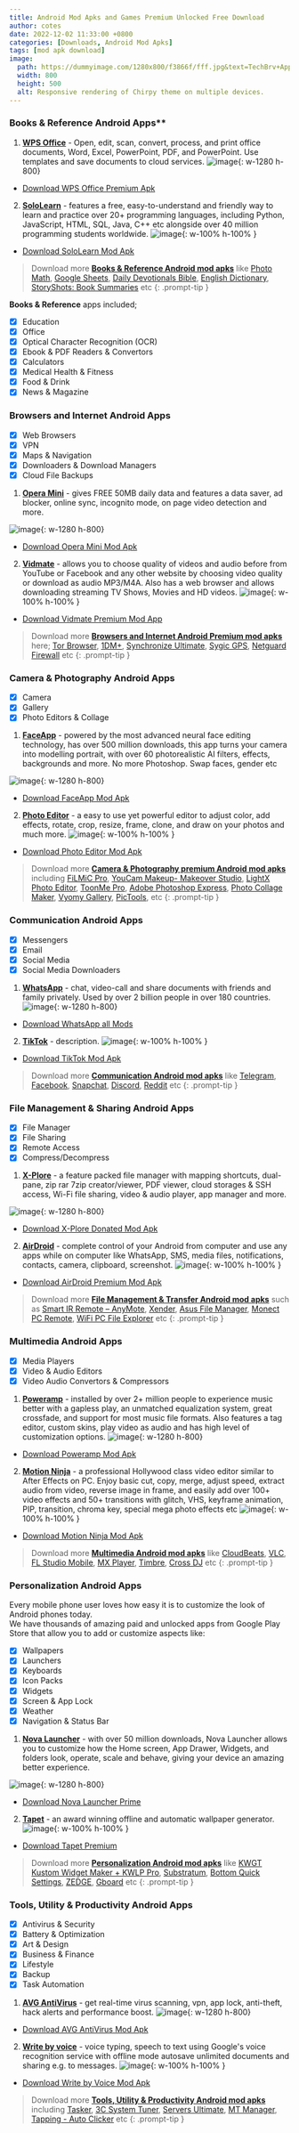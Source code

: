 ```yaml
---
title: Android Mod Apks and Games Premium Unlocked Free Download
author: cotes
date: 2022-12-02 11:33:00 +0800
categories: [Downloads, Android Mod Apks]
tags: [mod apk download]
image:
  path: https://dummyimage.com/1280x800/f3866f/fff.jpg&text=TechBrv+Apps
  width: 800
  height: 500
  alt: Responsive rendering of Chirpy theme on multiple devices.
---
```


### Books & Reference Android Apps**

1. <a href="https://play.google.com/store/apps/details?id=cn.wps.moffice_eng" rel="noopener noreferrer" target="_blank">**WPS Office**</a> - Open, edit, scan, convert, process, and print office documents, Word, Excel, PowerPoint, PDF, and PowerPoint. Use templates and save documents to cloud services. 
![image](https://dummyimage.com/1280x800/f3866f/fff.jpg&text=WPS+Office+Premium+App){: w-1280 h-800}  
- <a href="https://exe.com" target="_blank" rel="noopener nofollow" >Download WPS Office Premium Apk</a>

2. <a href="https://play.google.com/store/apps/details?id=com.sololearn" rel="noopener noreferrer" target="_blank">**SoloLearn**</a> - features a free, easy-to-understand and friendly way to learn and practice over 20+ programming languages, including Python, JavaScript, HTML, SQL, Java, C++ etc alongside over 40 million programming students worldwide. 
![image](https://dummyimage.com/1280x800/f3866f/fff.jpg&text=SoloLearn+App+Unlocked){: w-100% h-100% }  
- <a href="https://exe.io" target="_blank" rel="noopener nofollow" >Download SoloLearn Mod Apk</a>  

> Download more **<a href="https://sheets.google.com" target="_blank">Books & Reference Android mod apks</a>** like <a href="https://play.google.com/store/apps/details?id=com.microblink.photomath" target="_blank" rel="noopener noreferrer" >Photo Math</a>,  <a href="https://play.google.com/store/apps/details?id=com.google.android.apps.docs.editors.sheets" target="_blank" rel="noopener noreferrer">Google Sheets</a>, <a href="hhttps://play.google.com/store/apps/details?id=daily.devotion.bible" target="_blank" rel="noopener noreferrer" >Daily Devotionals Bible</a>, <a href="https://play.google.com/store/apps/details?id=livio.pack.lang.en_US" target="_blank" rel="noopener noreferrer" >English Dictionary</a>, <a href="https://play.google.com/store/apps/details?id=com.storyshots.android" target="_blank" rel="noopener noreferrer">StoryShots: Book Summaries</a> etc
{: .prompt-tip }

__Books & Reference__ apps included;
- [x] Education
- [x] Office 
- [x] Optical Character Recognition (OCR)
- [x] Ebook & PDF Readers & Convertors
- [x] Calculators
- [x] Medical Health & Fitness
- [x] Food & Drink 
- [x] News & Magazine

### **Browsers and Internet Android Apps**

- [x] Web Browsers
- [x] VPN
- [x] Maps & Navigation
- [x] Downloaders & Download Managers
- [x] Cloud File Backups

1. <a href="https://play.google.com/store/apps/details?id=com.opera.mini.native" rel="noopener noreferrer" target="_blank">**Opera Mini**</a> - gives FREE 50MB daily data and features a data saver, ad blocker, online sync, incognito mode, on page video detection and more. 

![image](https://dummyimage.com/1280x800/f3866f/fff.jpg&text=Opera+Mini+Free+Browsing){: w-1280 h-800}
- <a href="https://exe.com" target="_blank" rel="noopener nofollow" >Download Opera Mini Mod Apk</a>

2. <a href="https://play.google.com/store/apps/details?id=com.sharpregion.tapet" rel="noopener noreferrer" target="_blank">**Vidmate**</a> - allows you to choose quality of videos and audio before from YouTube or Facebook and any other website by choosing video quality or download as audio MP3/M4A. Also has a web browser and allows downloading streaming TV Shows, Movies and HD videos. 
![image](https://dummyimage.com/1280x800/f3866f/fff.jpg&text=Vidmate+App){: w-100% h-100% }

- <a href="https://exe.io" target="_blank" rel="noopener nofollow" >Download Vidmate Premium Mod App</a>  

> Download more **<a href="https://sheets.google.com" target="_blank">Browsers and Internet Android Premium mod apks</a>** here; <a href="https://play.google.com/store/apps/details?id=org.torproject.torbrowser" target="_blank" rel="noopener noreferrer" >Tor Browser</a>,  <a href="https://play.google.com/store/apps/details?id=idm.internet.download.manager.plus" target="_blank" rel="noopener noreferrer">1DM+</a>, <a href="https://play.google.com/store/apps/details?id=com.icecoldapps.synchronizeultimate" target="_blank" rel="noopener noreferrer" >Synchronize Ultimate</a>, <a href="https://play.google.com/store/apps/details?id=com.sygic.aura" target="_blank" rel="noopener noreferrer" >Sygic GPS</a>, <a href="https://play.google.com/store/apps/details?id=eu.faircode.netguard" target="_blank" rel="noopener noreferrer">Netguard Firewall</a> etc
{: .prompt-tip }

### **Camera & Photography Android Apps**

- [x] Camera
- [x] Gallery
- [x] Photo Editors & Collage

1. <a href="com.opera.mini.native" rel="noopener noreferrer" target="_blank">**FaceApp**</a> - powered by the most advanced neural face editing technology, has over 500 million downloads, this app turns your camera into modelling portrait, with over 60 photorealistic AI filters, effects, backgrounds and more. No more Photoshop. Swap faces, gender etc

![image](https://dummyimage.com/1280x800/f3866f/fff.jpg&text=FaceApp+Premium){: w-1280 h-800}  
- <a href="https://exe.com" target="_blank" rel="noopener nofollow" >Download FaceApp Mod Apk</a>

2. <a href="https://play.google.com/store/apps/details?id=com.iudesk.android.photo.editor" rel="noopener noreferrer" target="_blank">**Photo Editor**</a> - a easy to use yet powerful editor to adjust color, add effects, rotate, crop, resize, frame, clone, and draw on your photos and much more. 
![image](https://dummyimage.com/1280x800/f3866f/fff.jpg&text=Photo+Editor){: w-100% h-100% }  

- <a href="https://exe.io" target="_blank" rel="noopener nofollow" >Download Photo Editor Mod Apk</a>  

> Download more **<a href="https://sheets.google.com" target="_blank">Camera & Photography premium Android mod apks</a>** including <a href="https://play.google.com/store/apps/details?id=com.filmic.filmicpro" target="_blank" rel="noopener noreferrer" >FiLMiC Pro</a>,  <a href="https://play.google.com/store/apps/details?id=com.cyberlink.youcammakeup" target="_blank" rel="noopener noreferrer">YouCam Makeup- Makeover Studio</a>, <a href="https://play.google.com/store/apps/details?id=com.lightx" target="_blank" rel="noopener noreferrer" >LightX Photo Editor</a>, <a href="https://play.google.com/store/apps/details?id=com.vicman.toonmeapp" target="_blank" rel="noopener noreferrer" >ToonMe Pro</a>, <a href="https://play.google.com/store/apps/details?id=com.adobe.psmobile" target="_blank" rel="noopener noreferrer">Adobe Photoshop Express</a>, <a href="https://play.google.com/store/apps/details?id=icollage.photocollage.collagemaker.photolayouts.piceditor" target="_blank" rel="noopener noreferrer" >Photo Collage Maker</a>, <a href="https://play.google.com/store/apps/details?id=com.vyom.gallery" target="_blank" rel="noopener noreferrer" >Vyomy Gallery</a>, <a href="https://play.google.com/store/apps/details?id=omkar.tenkale.pictoolsandroid" target="_blank" rel="noopener noreferrer" >PicTools</a>, etc
{: .prompt-tip }

### **Communication Android Apps**

- [x] Messengers
- [x] Email 
- [x] Social Media
- [x] Social Media Downloaders

1. <a href="com.opera.mini.native" rel="noopener noreferrer" target="_blank">**WhatsApp**</a> - chat, video-call and share documents with friends and family privately. Used by over 2 billion people in over 180 countries. 
![image](https://dummyimage.com/1280x800/f3866f/fff.jpg&text=WhatsApp+All-Mods+Apk){: w-1280 h-800}  
- <a href="https://exe.com" target="_blank" rel="noopener nofollow" >Download WhatsApp all Mods</a>

2. <a href="https://play.google.com/store/apps/details?id=com.zhiliaoapp.musically" rel="noopener noreferrer" target="_blank">**TikTok**</a> - description. 
![image](https://dummyimage.com/1280x800/f3866f/fff.jpg&text=TikTok+No+Ads+No+Watermark+All-Region+Apk){: w-100% h-100% }  

- <a href="https://exe.io" target="_blank" rel="noopener nofollow" >Download TikTok Mod Apk</a>  

> Download more **<a href="https://sheets.google.com" target="_blank">Communication Android mod apks</a>** like <a href="https://play.google.com/store/apps/details?id=org.telegram.messenger" target="_blank" rel="noopener noreferrer" >Telegram</a>,  <a href="https://play.google.com/store/apps/details?id=com.facebook.katana&hl=en" target="_blank" rel="noopener noreferrer">Facebook</a>, <a href="https://play.google.com/store/apps/details?id=com.snapchat.android" target="_blank" rel="noopener noreferrer" >Snapchat</a>, <a href="https://play.google.com/store/apps/details?id=com.discord" target="_blank" rel="noopener noreferrer" >Discord</a>, <a href="https://play.google.com/store/apps/details?id=com.reddit.frontpage" target="_blank" rel="noopener noreferrer">Reddit</a> etc
{: .prompt-tip }

### **File Management & Sharing Android Apps**

- [x] File Manager
- [x] File Sharing 
- [x] Remote Access
- [x] Compress/Decompress

1. <a href="https://play.google.com/store/apps/details?id=com.lonelycatgames.Xplore" rel="noopener noreferrer" target="_blank">**X-Plore**</a> - a feature packed file manager with mapping shortcuts, dual-pane, zip rar 7zip creator/viewer, PDF viewer, cloud storages & SSH access, Wi-Fi file sharing, video & audio player, app manager and more. 

![image](https://dummyimage.com/1280x800/f3866f/fff.jpg&text=X+Plore+File+Manager){: w-1280 h-800}  
- <a href="https://exe.com" target="_blank" rel="noopener nofollow" >Download X-Plore Donated Mod Apk</a>

2. <a href="https://play.google.com/store/apps/details?id=com.sand.airdroid" rel="noopener noreferrer" target="_blank">**AirDroid**</a> - complete control of your Android from computer and use any apps while on computer like WhatsApp, SMS, media files, notifications, contacts, camera, clipboard, screenshot. 
![image](https://dummyimage.com/1280x800/f3866f/fff.jpg&text=AirDroid+App){: w-100% h-100% }  

- <a href="https://exe.io" target="_blank" rel="noopener nofollow" >Download AirDroid Premium Mod Apk</a>  

> Download more **<a href="https://sheets.google.com" target="_blank">File Management & Transfer Android mod apks</a>** such as <a href="https://play.google.com/store/apps/details?id=com.remotefairy" target="_blank" rel="noopener noreferrer" >Smart IR Remote – AnyMote</a>,  <a href="https://play.google.com/store/apps/details?id=cn.xender&hl=en" target="_blank" rel="noopener noreferrer">Xender</a>, <a href="https://play.google.com/store/apps/details?id=com.asus.filemanager" target="_blank" rel="noopener noreferrer" >Asus File Manager</a>, <a href="https://play.google.com/store/apps/details?id=com.monect.portable" target="_blank" rel="noopener noreferrer" >Monect PC Remote</a>, <a href="https://play.google.com/store/apps/details?id=x.WifiPCFileExplorerPro" target="_blank" rel="noopener noreferrer">WiFi PC File Explorer</a> etc
{: .prompt-tip }

### **Multimedia Android Apps**

- [x] Media Players
- [x] Video & Audio Editors
- [x] Video Audio Convertors & Compressors 

1. <a href="https://play.google.com/store/apps/details?id=com.maxmpz.audioplayer" rel="noopener noreferrer" target="_blank">**Poweramp**</a> - installed by over 2+ million people to experience music better with a gapless play, an unmatched equalization system, great crossfade, and support for most music file formats. Also features a tag editor, custom skins, play video as audio and has high level of customization options. 
![image](https://dummyimage.com/1280x800/f3866f/fff.jpg&text=Poweramp+Music+Player+App){: w-1280 h-800}  
- <a href="https://exe.com" target="_blank" rel="noopener nofollow" >Download Poweramp Mod Apk</a>

2. <a href="https://play.google.com/store/apps/details?id=com.accarunit.motionvideoeditor" rel="noopener noreferrer" target="_blank">**Motion Ninja**</a> - a professional Hollywood class video editor similar to After Effects on PC. Enjoy basic cut, copy, merge, adjust speed, extract audio from video, reverse image in frame, and easily add over 100+ video effects and 50+ transitions with glitch, VHS, keyframe animation, PIP, transition, chroma key, special mega photo effects etc
![image](https://dummyimage.com/1280x800/f3866f/fff.jpg&text=Motion+Ninja+Video+App){: w-100% h-100% }  

- <a href="https://exe.io" target="_blank" rel="noopener nofollow" >Download Motion Ninja Mod Apk</a>  

> Download more **<a href="https://sheets.google.com" target="_blank">Multimedia Android mod apks</a>** like <a href="https://play.google.com/store/apps/details?id=com.cloudbeats" target="_blank" rel="noopener noreferrer" >CloudBeats</a>, <a href="https://play.google.com/store/apps/details?id=org.videolan.vlc" target="_blank" rel="noopener noreferrer" >VLC</a>,  <a href="https://play.google.com/store/apps/details?id=com.imageline.FLM" target="_blank" rel="noopener noreferrer">FL Studio Mobile</a>, <a href="https://play.google.com/store/apps/details?id=com.mxtech.videoplayer.ad" target="_blank" rel="noopener noreferrer" >MX Player</a>, <a href="https://play.google.com/store/apps/details?id=xeus.timbre" target="_blank" rel="noopener noreferrer" >Timbre</a>, <a href="https://play.google.com/store/apps/details?id=com.mixvibes.crossdjapp&hl=en" target="_blank" rel="noopener noreferrer">Cross DJ</a> etc
{: .prompt-tip }

### **Personalization Android Apps**
Every mobile phone user loves how easy it is to customize the look of Android phones today.   
We have thousands of amazing paid and unlocked apps from Google Play Store that allow you to add or customize aspects like:
- [x] Wallpapers
- [x] Launchers
- [x] Keyboards
- [x] Icon Packs
- [x] Widgets
- [x] Screen & App Lock
- [x] Weather
- [x] Navigation & Status Bar  
1. <a href="https://play.google.com/store/apps/details?id=com.teslacoilsw.launcher" rel="noopener noreferrer" target="_blank">**Nova Launcher**</a> - with over 50 million downloads, Nova Launcher allows you to customize how the Home screen, App Drawer, Widgets, and folders look, operate, scale and behave, giving your device an amazing better experience. 

![image](https://dummyimage.com/1280x800/f3866f/fff.jpg&text=Nova+Launcher+App){: w-1280 h-800}  
- <a href="https://exe.com" target="_blank" rel="noopener nofollow" >Download Nova Launcher Prime</a>
2. <a href="https://play.google.com/store/apps/details?id=com.sharpregion.tapet" rel="noopener noreferrer" target="_blank">**Tapet**</a> - an award winning offline and automatic wallpaper generator.  
![image](https://dummyimage.com/1280x800/f3866f/fff.jpg&text=Tapet+Premium+App){: w-100% h-100% }  

- <a href="https://exe.io" target="_blank" rel="noopener nofollow" >Download Tapet Premium</a>  

> Download more **<a href="https://sheets.gom" target="_blank">Personalization Android mod apks</a>** like <a href="https://play.google.com/store/apps/details?id=org.kustom.widget" target="_blank" rel="noopener noreferrer" >KWGT Kustom Widget Maker + KWLP Pro</a>,  <a href="https://play.google.com/store/apps/details?id=projekt.substratum" target="_blank" rel="noopener noreferrer">Substratum</a>, <a href="https://play.google.com/store/apps/details?id=com.tombayley.bottomquicksettings" target="_blank" rel="noopener noreferrer" >Bottom Quick Settings</a>, <a href="https://play.google.com/store/apps/details?id=net.zedge.android" target="_blank" rel="noopener noreferrer" >ZEDGE</a>, <a href="https://play.google.com/store/apps/details?id=com.google.android.inputmethod.latin" target="_blank" rel="noopener noreferrer">Gboard</a> etc
{: .prompt-tip }

### **Tools, Utility & Productivity Android Apps**

- [x] Antivirus & Security
- [x] Battery & Optimization
- [x] Art & Design
- [x] Business & Finance
- [x] Lifestyle
- [x] Backup
- [x] Task Automation

1. <a href="com.opera.mini.native" rel="noopener noreferrer" target="_blank">**AVG AntiVirus**</a> - get real-time virus scanning, vpn, app lock, anti-theft, hack alerts and performance boost. 
![image](https://dummyimage.com/1280x800/f3866f/fff.jpg&text=AVG+Antivirus+Premium){: w-1280 h-800}  
- <a href="https://exe.com" target="_blank" rel="noopener nofollow" >Download AVG AntiVirus Mod Apk</a>

2. <a href="com.sharpregion.tapet" rel="noopener noreferrer" target="_blank">**Write by voice**</a> - voice typing, speech to text using Google's voice recognition service with offline mode autosave unlimited documents and sharing e.g. to messages.
![image](https://dummyimage.com/1280x800/f3866f/fff.jpg&text=Write+by+voice+app){: w-100% h-100% }  

- <a href="https://exe.io" target="_blank" rel="noopener nofollow" >Download Write by Voice Mod Apk</a>  

> Download more **<a href="https://sheets.google.com" target="_blank">Tools, Utility & Productivity Android mod apks</a>** including <a href="https://aioseo.com" target="_blank" rel="noopener noreferrer" >Tasker</a>,  <a href="https://www.joomunited.com/wordpress-products/wp-meta-seo" target="_blank" rel="noopener noreferrer">3C System Tuner</a>, <a href="https://play.google.com/store/apps/details?id=com.icecoldapps.serversultimatepro" target="_blank" rel="noopener noreferrer" >Servers Ultimate</a>, <a href="https://play.google.com/store/apps/details?id=bin.mt.plus" target="_blank" rel="noopener noreferrer" >MT Manager</a>, <a href="https://play.google.com/store/apps/details?id=com.autoclicker.clicker" target="_blank" rel="noopener noreferrer">Tapping - Auto Clicker</a> etc
{: .prompt-tip }

